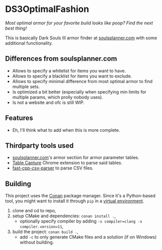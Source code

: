 # DS3OptimalFashion

*Most optimal armor for your favorite build looks like poop? Find the next best thing!*

This is basically Dark Souls III armor finder at [soulsplanner.com](soulsplanner.com) with some additional functionality.

## Differences from soulsplanner.com
* Allows to specify a whitelist for items you want to have.
* Allows to specify a blacklist for items you want to exclude.
* Allows to specify minimal difference from most optimal armor to find multiple sets.
* Is optimized a bit better (especially when specifying min limits for multiple params, which prolly nobody uses).
* Is not a website and ofc is still WIP.

## Features
* Eh, I'll think what to add when this is more complete.

## Thirdparty tools used
* [soulsplanner.com](soulsplanner.com)'s armor section for armor parameter tables.
* [Table Capture](https://chrome.google.com/webstore/detail/table-capture/iebpjdmgckacbodjpijphcplhebcmeop) Chrome extension to parse said tables.
* [fast-cpp-csv-parser](https://github.com/ben-strasser/fast-cpp-csv-parser) to parse CSV files.

## Building
This project uses the [Conan](https://docs.conan.io/en/latest/installation.html) package manager.
Since it's a Python-based tool, you might want to install it through `pip` in a [virtual environment](https://packaging.python.org/guides/installing-using-pip-and-virtual-environments/#creating-a-virtual-environment).
1. clone and cd to repo,
1. setup CMake and dependencies: `conan install .`,
    * optionally specify compiler by adding `-s compiler=clang -s compiler.version=11`,
1. build the project: `conan build .`,
    * add `-c` to only generate CMake files and a solution (if on Windows) without building.
